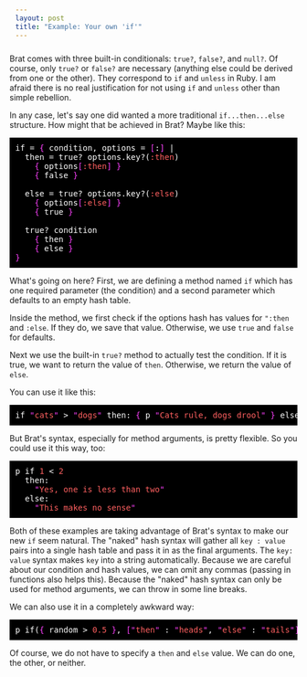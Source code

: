 ```yaml
---
layout: post
title: "Example: Your own 'if'"
---
```


<style type="text/css">
<!--
.Constant { color: #ff6060; }
.Special { color: #ff40ff; }
pre { font-family: monospace; color: #fff; background-color: #000; padding: 10px}
-->
</style>

Brat comes with three built-in conditionals: `true?`, `false?`, and `null?`. Of course, only `true?` or `false?` are necessary (anything else could be derived from one or the other). They correspond to `if` and `unless` in Ruby. I am afraid there is no real justification for not using `if` and `unless` other than simple rebellion.

In any case, let's say one did wanted a more traditional `if...then...else` structure. How might that be achieved in Brat? Maybe like this:

<pre>
if = <span class="Special">{</span> condition, options = <span class="Special">[</span>:<span class="Special">]</span> |
  then = true? options.key?(<span class="Constant">:then</span>)
    <span class="Special">{</span> options<span class="Special">[</span><span class="Constant">:then</span><span class="Special">]</span> <span class="Special">}</span>
    <span class="Special">{</span> false <span class="Special">}</span>

  else = true? options.key?(<span class="Constant">:else</span>)
    <span class="Special">{</span> options<span class="Special">[</span><span class="Constant">:else</span><span class="Special">]</span> <span class="Special">}</span>
    <span class="Special">{</span> true <span class="Special">}</span>

  true? condition
    <span class="Special">{</span> then <span class="Special">}</span>
    <span class="Special">{</span> else <span class="Special">}</span>
<span class="Special">}</span>
</pre>

What's going on here? First, we are defining a method named `if` which has one required parameter (the condition) and a second parameter which defaults to an empty hash table.

Inside the method, we first check if the options hash has values for `":then` and `:else`. If they do, we save that value. Otherwise, we use `true` and `false` for defaults.

Next we use the built-in `true?` method to actually test the condition. If it is true, we want to return the value of `then`. Otherwise, we return the value of `else`.

You can use it like this:

<pre>
if <span class="Special">&quot;</span><span class="Constant">cats</span><span class="Special">&quot;</span> &gt; <span class="Special">&quot;</span><span class="Constant">dogs</span><span class="Special">&quot;</span> then: <span class="Special">{</span> p <span class="Special">&quot;</span><span class="Constant">Cats rule, dogs drool</span><span class="Special">&quot;</span> <span class="Special">}</span> else: <span class="Special">{</span> p <span class="Special">&quot;</span><span class="Constant">Woof, woof!</span><span class="Special">&quot;</span> <span class="Special">}</span>
</pre>

But Brat's syntax, especially for method arguments, is pretty flexible. So you could use it this way, too:

<pre>
p if <span class="Constant">1</span> &lt; <span class="Constant">2</span>
  then:
    <span class="Special">&quot;</span><span class="Constant">Yes, one is less than two</span><span class="Special">&quot;</span>
  else:
    <span class="Special">&quot;</span><span class="Constant">This makes no sense</span><span class="Special">&quot;</span>
</pre>

Both of these examples are taking advantage of Brat's syntax to make our new `if` seem natural. The "naked" hash syntax will gather all `key : value` pairs into a single hash table and pass it in as the final arguments. The `key: value` syntax makes `key` into a string automatically. Because we are careful about our condition and hash values, we can omit any commas (passing in functions also helps this). Because the "naked" hash syntax can only be used for method arguments, we can throw in some line breaks.

We can also use it in a completely awkward way:

<pre>
p if(<span class="Special">{</span> random &gt; <span class="Constant">0.5</span> <span class="Special">}</span>, <span class="Special">[</span><span class="Special">&quot;</span><span class="Constant">then</span><span class="Special">&quot;</span> : <span class="Special">&quot;</span><span class="Constant">heads</span><span class="Special">&quot;</span>, <span class="Special">&quot;</span><span class="Constant">else</span><span class="Special">&quot;</span> : <span class="Special">&quot;</span><span class="Constant">tails</span><span class="Special">&quot;</span><span class="Special">]</span>)
</pre>

Of course, we do not have to specify a `then` and `else` value. We can do one, the other, or neither.
